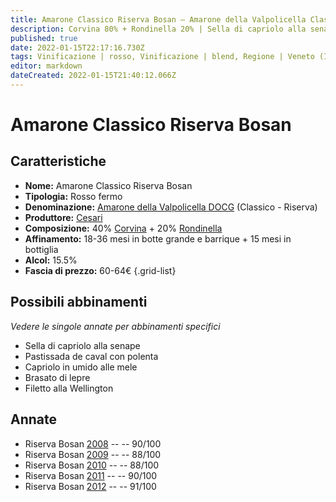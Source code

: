 ```yaml
---
title: Amarone Classico Riserva Bosan – Amarone della Valpolicella Classico DOCG – Cesari – Veneto (IT) – 60-64€ – 4★-5★
description: Corvina 80% + Rondinella 20% | Sella di capriolo alla senape – Pastissada de caval con polenta – Capriolo in umido alle mele – Brasato di lepre – Filetto alla Wellington
published: true
date: 2022-01-15T22:17:16.730Z
tags: Vinificazione | rosso, Vinificazione | blend, Regione | Veneto (IT), Vinificazione | fermo, Vitigni | Corvina, Prezzi | 60-64€, Vitigni | Rondinella, Valutazioni | 5 stelle, Alimento | capriolo, Alimento | cavallo, Alimento | lepre, Alimento | manzo, Aromatizzazione | alla senape, Aromatizzazione | con polenta, Aromatizzazione | alle mele, Aromatizzazione | alla Wellington, Cottura | brasato, Cottura | in umido
editor: markdown
dateCreated: 2022-01-15T21:40:12.066Z
---
```


# Amarone Classico Riserva Bosan

## Caratteristiche
- **Nome:** Amarone Classico Riserva Bosan
- **Tipologia:** Rosso fermo
- **Denominazione:** [Amarone della Valpolicella DOCG](/denominazioni/Italia/Veneto/DOCG/Amarone-della-Valpolicella) (Classico - Riserva)
- **Produttore:** [Cesari](/produttori/Italia/Veneto/Cesari) 
- **Composizione:** 40% [Corvina](/vitigni/Italia/bacca-nera/corvina) + 20% [Rondinella](/vitigni/Italia/bacca-nera/rondinella)
- **Affinamento:** 18-36 mesi in botte grande e barrique + 15 mesi in bottiglia
- **Alcol:** 15.5%
- **Fascia di prezzo:** 60-64€
{.grid-list}




## Possibili abbinamenti
*Vedere le singole annate per abbinamenti specifici*

- Sella di capriolo alla senape
- Pastissada de caval con polenta
- Capriolo in umido alle mele
- Brasato di lepre
- Filetto alla Wellington

## Annate
- Riserva Bosan [2008](vini/Italia/Veneto/Cesari/Amarone-Classico-Riserva-Bosan/2008) -- <span class="star-4"></span> -- 90/100
- Riserva Bosan [2009](vini/Italia/Veneto/Cesari/Amarone-Classico-Riserva-Bosan/2009) -- <span class="star-3"></span> -- 88/100
- Riserva Bosan [2010](vini/Italia/Veneto/Cesari/Amarone-Classico-Riserva-Bosan/2010) -- <span class="star-3"></span> -- 88/100
- Riserva Bosan [2011](vini/Italia/Veneto/Cesari/Amarone-Classico-Riserva-Bosan/2011) -- <span class="star-4"></span> -- 90/100
- Riserva Bosan [2012](vini/Italia/Veneto/Cesari/Amarone-Classico-Riserva-Bosan/2012) -- <span class="star-5"></span> -- 91/100
